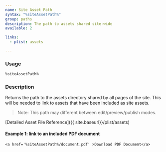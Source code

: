 ```yaml
---
name: Site Asset Path
syntax: "%siteAssetPath%"
group: paths
description: The path to assets shared site-wide
available: 2

links:
  - plist: assets

---
```




### Usage

```html
%siteAssetPath%
```



### Description

Returns the path to the assets directory shared by all pages of the site. This will be needed to link to assets that have been included as site assets.

 > Note: This path may different between edit/preview/publish modes.

[Detailed Asset File Reference]({{ site.baseurl}}/plist/assets)


#### Example 1: link to an included PDF document

```
<a href='%siteAssetPath%/document.pdf' >Download PDF Document</a>
```






